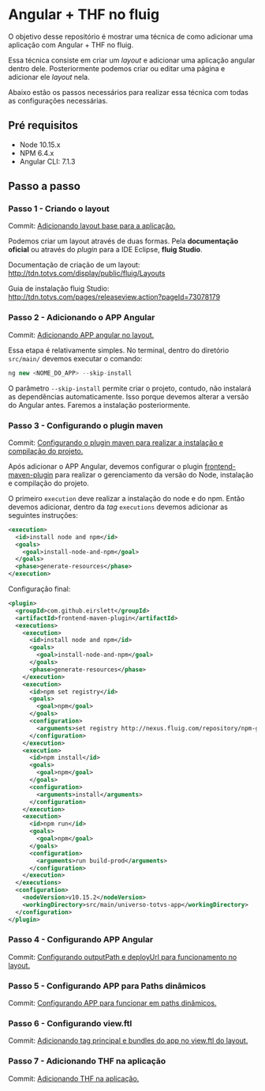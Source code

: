 # Angular + THF no fluig

O objetivo desse repositório é mostrar uma técnica de como adicionar uma aplicação com Angular + THF no fluig.

Essa técnica consiste em criar um *layout* e adicionar uma aplicação angular dentro dele. Posteriormente podemos criar ou editar uma página e adicionar ele *layout* nela.

Abaixo estão os passos necessários para realizar essa técnica com todas as configurações necessárias.


## Pré requisitos

- Node 10.15.x
- NPM 6.4.x
- Angular CLI: 7.1.3


## Passo a passo


### Passo 1 - Criando o layout

Commit: [Adicionando layout base para a aplicação.](https://github.com/fluig/app-angular-thf/commit/11a4f34d351e5e95b81011b0c43da12f30c522bb)

Podemos criar um layout através de duas formas. Pela **documentação oficial** ou através do *plugin* para a IDE Eclipse, **fluig Studio**.

Documentação de criação de um layout:
http://tdn.totvs.com/display/public/fluig/Layouts

Guia de instalação fluig Studio:
http://tdn.totvs.com/pages/releaseview.action?pageId=73078179


### Passo 2 - Adicionando o APP Angular

Commit: [Adicionando APP angular no layout.](https://github.com/fluig/app-angular-thf/commit/727c11839f0c78154dfcf8fe539642f1a9b90651)

Essa etapa é relativamente simples. No terminal, dentro do diretório `src/main/` devemos executar o comando:

```javascript
ng new <NOME_DO_APP> --skip-install
```

O parâmetro `--skip-install` permite criar o projeto, contudo, não instalará as dependências automaticamente. Isso porque devemos alterar a versão do Angular antes. Faremos a instalação posteriormente.


### Passo 3 - Configurando o plugin maven

Commit: [Configurando o plugin maven para realizar a instalação e compilação do projeto.](https://github.com/fluig/app-angular-thf/commit/1c8f780eb17cfdc1b716784b9078b8c276855ec3)

Após adicionar o APP Angular, devemos configurar o plugin [frontend-maven-plugin](https://github.com/eirslett/frontend-maven-plugin) para realizar o gerenciamento da versão do Node, instalação e compilação do projeto.

O primeiro `execution` deve realizar a instalação do node e do npm. Então devemos adicionar, dentro da *tag* `executions` devemos adicionar as seguintes instruções:

```xml
<execution>
  <id>install node and npm</id>
  <goals>
    <goal>install-node-and-npm</goal>
  </goals>
  <phase>generate-resources</phase>
</execution>
```

Configuração final:

```xml
<plugin>
  <groupId>com.github.eirslett</groupId>
  <artifactId>frontend-maven-plugin</artifactId>
  <executions>
    <execution>
      <id>install node and npm</id>
      <goals>
        <goal>install-node-and-npm</goal>
      </goals>
      <phase>generate-resources</phase>
    </execution>
    <execution>
      <id>npm set registry</id>
      <goals>
        <goal>npm</goal>
      </goals>
      <configuration>
        <arguments>set registry http://nexus.fluig.com/repository/npm-group/</arguments>
      </configuration>
    </execution>
    <execution>
      <id>npm install</id>
      <goals>
        <goal>npm</goal>
      </goals>
      <configuration>
        <arguments>install</arguments>
      </configuration>
    </execution>
    <execution>
      <id>npm run</id>
      <goals>
        <goal>npm</goal>
      </goals>
      <configuration>
        <arguments>run build-prod</arguments>
      </configuration>
    </execution>
  </executions>
  <configuration>
    <nodeVersion>v10.15.2</nodeVersion>
    <workingDirectory>src/main/universo-totvs-app</workingDirectory>
  </configuration>
</plugin>
```


### Passo 4 - Configurando APP Angular

Commit: [Configurando outputPath e deployUrl para funcionamento no layout.](https://github.com/fluig/app-angular-thf/commit/5bc26ab8bbaaa68ba72f8c6b444558b75678001c)


### Passo 5 - Configurando APP para Paths dinâmicos

Commit: [Configurando APP para funcionar em paths dinâmicos.](https://github.com/fluig/app-angular-thf/commit/7c48b71d7af56d739b0feb3f3596ef0a4b3ad840)


### Passo 6 - Configurando view.ftl

Commit: [Adicionando tag principal e bundles do app no view.ftl do layout.](https://github.com/fluig/app-angular-thf/commit/ce738216ba9d74499a928e47b3d91abd08eb6a93)


### Passo 7 - Adicionando THF na aplicação

Commit: [Adicionando THF na aplicação.](https://github.com/fluig/app-angular-thf/commit/9c306cdec8f57e2b8a91769afffbe756b86d7e64)

